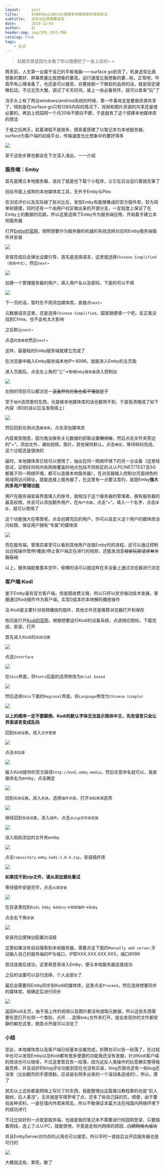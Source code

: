 ```yaml
---
layout:     post
title:      利用Emby以及Kodi搭建本地媒体库的简单尝试
subtitle:   动手远比想像要容易
date:       2019-12-03
author:     纪
header-img: img/IMG_1055.PNG
catalog: true
tags:
    - 生活
---
```


>标题背景是因为太晚了所以随便扔了一张上去的=.=

两天前，人生第一台属于自己的平板电脑——surface go到货了，机身造型比我想象的要好，屏幕质量比我想象的要高，运行速度比我想象的要...呃，正常吧，毕竟早有心理准备了，也还是可以接受，非要挑剔一下微软的品控的话，就是锁定键略松动，不过无伤大雅，调试了半天时间，装上一些必备软件，就可以拿来"玩"了

当手头上有了两台windows/andriod系统的时候，第一件事肯定是要做资源共享了，特别是在surface go只有128G内存的情况下，视频和图片资源的共享还是很必要的，再加上校园网一个月20块不嫖白不嫖，于是就有了这个搭建本地媒体库的想法

于是之后两天，趁着课程不是很多，摸索着搭建了以笔记本为本地服务器，surface为客户端的初级平台，传输速度也比想象中的要好得多

![](https://raw.githubusercontent.com/NoordZeedebuTirpitz/pic/master/IMG_1076.JPG)

至于这些步骤也都会在下文深入浅出，一一介绍

### 服务端：Emby

首先是建立本地服务器，说白了就是也下载个小程序，让它在后台运行着就完事了

目前市面上成熟的本地媒体库工具，无外乎Emby与Plex

在浏览评价以及实际做了些对比后，发现Emby有能够集成的官方插件库，较为简单和便捷，同时还有一个由用户社区做出来的开源分支，一定程度上保证了在Emby上的数据的后路，所以这里选择了Emby作为服务端应用，开始着手建立本地服务器

打开[Emby的官网](https://emby.media/download.html)，按照想要作为服务器的机器的系统选择对应的Emby服务端插件并安装

![](https://raw.githubusercontent.com/NoordZeedebuTirpitz/pic/master/Emby%20Server%20for%20Windows%20-%20Google%20Chrome%202019_12_2%2012_41_43.png)

安装完成后会弹出设置引导，首先是选择语言，这里就选择`Chinese Simplified（简体中文）`，然后`next→`

![](https://raw.githubusercontent.com/NoordZeedebuTirpitz/pic/master/Emby%20Server%20for%20Windows%20-%20Google%20Chrome%202019_12_2%2012_46_03.png)

创建一个管理服务器的用户，填入用户名以及密码，下面的可以不填

![](https://raw.githubusercontent.com/NoordZeedebuTirpitz/pic/master/Emby%20-%20Google%20Chrome%202019_12_3%2020_48_19.png)

下一页的话，暂时先不用添加媒体库，直接点`next→`

元数据语言这里，还是选择`Chinese Simplified`，国家随便填一个吧，反正我没找到China，也不会有太大影响

之后默认`next→`

点选`同意条款`然后`next→`

这样，最基础的Emby服务端就建立完成了

在浏览器中输入Emby服务端本地IP+:8096，就能进入Emby的主页面

进入页面后，点击左上角的“三”→`管理Emby服务器`进入控制台

![](https://raw.githubusercontent.com/NoordZeedebuTirpitz/pic/master/%E6%8E%A7%E5%88%B6%E5%8F%B0%20-%20Google%20Chrome%202019_12_3%2023_51_19.png)

左侧的项目可以都浏览一遍~~虽然有的我也看不懂就是了~~

至于`插件`选项里的东西，光是做本地媒体库的话也都用不到，于是我清理成了如下内容（BD的话以后没准用得上）

![](https://raw.githubusercontent.com/NoordZeedebuTirpitz/pic/master/555.png)

然后回到左侧点选`媒体库`，点击添加媒体库

内容类型随意，因为我没做有关元数据的抓取设置~~懒得做~~，然后点击文件夹旁边的“+”，添加文件，诸如视频，图片，其他保持默认，点击`确定`，等待转码完成，这个过程还是很快的

届时，本地媒体库已经可以使用了，抽出在同一网络环境下的另一台设备（这里经尝试，证明任何校内有网络覆盖的地点包括不同校区的JLU.PC/NET/TEST及5G都属于同一网络环境，都可以连接本地服务器），在浏览器输入控制台页面绿色的局域网访问网址，就能连接上服务器了，在这里有一点要注意的，就是Emby**强大的多用户管理功能**

用户在服务端安装界面填入的账号，就相当于这个服务器的管理者，拥有服务器的最高权限，并且可以添加额外用户，在`用户页面`，点击“+”，填入一个名字，点击`保存`，就可以使用了

这个功能强大在哪里呢，点击创建完后的用户，你可以自定义这个用户的媒体库访问权限，保证用户拥有“专属”的媒体库

![](https://raw.githubusercontent.com/NoordZeedebuTirpitz/pic/master/18844119307%20-%20Google%20Chrome%202019_12_3%2021_27_38.png)

而在服务端，管理员甚至可以看到其他用户连接Emby时的进程，还可以通过控制台远程操作暂停/播放/停止客户端正在进行的视频，还能发消息~~祖安玩家请求单方面互动~~

以上，服务端配置基本完毕，偷懒的话可以就这样在多设备上通过浏览器进行浏览

### 客户端:Kodi

鉴于Emby虽有官方客户端，但是既收费又屑，所以只好以贫穷催动技术发展，掌握通过Kodi插件作为客户端，实现0成本的本地解码播放操作

注:Kodi是主要针对视频播放的插件，其他文件还是推荐浏览器打开和保存

依旧是打开[Kodi的官网](https://kodi.tv/)，根据想要运行Kodi的设备系统，点选相应图标，下载完成，安装，打开

首先进入Kodi的`系统设置`

![](https://raw.githubusercontent.com/Pockies/pic/master/741f9461ly1g1cyrpmvvnj216a0nr1kx.jpg)

点选`Interface`

![](https://raw.githubusercontent.com/Pockies/pic/master/741f9461ly1g1cyroa1l6j216a0npkg5.jpg)

在`Skin`界面，将`Fonts`后面的选项修改为`Arial based`

![](https://raw.githubusercontent.com/Pockies/pic/master/741f9461ly1g1cyrr33t1j216a0nq1kx.jpg)

然后选择`Skin`下面的`Regional`界面，将`Language`修改为`Chinese（simple）`

![](https://raw.githubusercontent.com/Pockies/pic/master/741f9461ly1g1cyro61wlj216a0nmhdh.jpg)

**以上的顺序一定不要颠倒，Kodi的默认字体无法显示简体中文，先改语言只会让界面语言变成乱码**

回到`系统设置`，进入`文件管理`

![](https://raw.githubusercontent.com/Pockies/pic/master/741f9461ly1g1cyrpj1myj216a0nmha5.jpg)

点击`添加源`

![](https://raw.githubusercontent.com/Pockies/pic/master/741f9461ly1g1cyroa1q3j216a0ntk6a.jpg)

输入Kodi提供的官方路径`http://kodi.emby.media`，然后任意命名就可以，我直接命名为emby，点击确定

![](https://raw.githubusercontent.com/Pockies/pic/master/741f9461ly1g1cyrnwjkxj216a0nktcx.jpg)

回到`系统设置`，进入`系统`，选择`插件页面`，打开`未知来源`选项

![](https://raw.githubusercontent.com/Pockies/pic/master/741f9461ly1g1cyrpn0emj216a0nmhd1.jpg)

继续回到`系统设置`，进入`插件`，点击`从zip文件夹安装`

![](https://raw.githubusercontent.com/Pockies/pic/master/741f9461ly1g1cyz9m5dmj21480nle08.jpg)

进入刚刚添加的文件夹emby

![](https://raw.githubusercontent.com/Pockies/pic/master/741f9461ly1g1cyz9d0hvj216a0nodmf.jpg)

点击`repository.emby.kodi-1.0.4.zip`，安装插件库

![](https://raw.githubusercontent.com/Pockies/pic/master/741f9461ly1g1cyz9cx5sj216a0npgrv.jpg)

**如果找不到zip文件，请从添加源处重试**

等待插件安装完毕，点击`从库安装`

![](https://raw.githubusercontent.com/Pockies/pic/master/741f9461ly1g1cyza41spj216a0nsb0e.jpg)

在目录里找到`Kodi Emby Addons`→`视频插件`→`Emby`

点击右下角`安装`

![](https://raw.githubusercontent.com/Pockies/pic/master/741f9461ly1g1cyza7t71j216a0noaz7.jpg)

安装完后便弹出配置对话框

这里如果没有自动搜索到本地服务器，需要点击下面的`Manually add server`,手动输入自己的服务端的IP与端口，IP即XXX.XXX.XXX.XXX，端口8096

尝试连接后成功，这里再登录进入Emby，便与本地服务器连接成功

之后的设置可以自行选择，个人全部`否`了

最后会需要将Emby同步到Kodi的媒体库，这里点击`Proceed`，然后选择想要同步的媒体库，按确定后进行同步

![](https://raw.githubusercontent.com/Pockies/pic/master/741f9461ly1g1cyz9n5tej216a0no4as.jpg)

返回Kodi主页，由于我上传的视频以及图片都没有提取元数据，所以这些东西需要任意打开右侧一个类别，点开`...`选择`Emby`文件夹打开，就会发现你的文件都安静的躺在这里，随意点开就可以浏览了

### 小结

至此，本地媒体库以及客户端已经基本设置完成，折腾也可以告一段落了，在过程中也可以发现Emby以及Kodi都有很多便捷的功能我还没有发掘，针对Kodi客户端的改进也可以继续，不过这里暂且告一段落，因为这反人类操作的玩意确实整得我脑壳疼，并且说好的blog评论功能到现在也没有实装，blog页面也还有一些bug还没改（比如翻页的手感很黏，应该是右侧多出来的一个滚动条造成的），所以，摸了

其实以上这些都是网络上写烂了的东西，我能整理出这篇傻瓜教程靠的也是“前人栽树，后人乘凉”，无非就是写得罗嗦了点，还多了些自己踩的坑，顺便，由于要找各种资料，一直在墙内外爬来爬去，所以不敢保证本篇方法在纯国内网络环境下的成功进行

不过比较好的一点就是服务端，也就是我的笔记本不需要进行校园网登录，只要插着网线，连上了JLU.PC，就能使用，毕竟是走校内网络的原因...~~白嫖网络大成功~~

并且EmbyServer对内存的占用也可以接受，所以平时一直挂后台开启服务器也是可行的

![](https://raw.githubusercontent.com/NoordZeedebuTirpitz/pic/master/277.PNG)

大概就这些，累死，歇了
